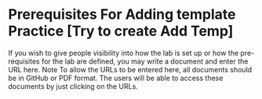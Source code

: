 # Prerequisites  For Adding template Practice [Try to create Add Temp]
 If you wish to give people visibility into how the lab is set up or how the pre-requisites for the lab are defined, you may write a document and enter the URL here.
Note To allow the URLs to be entered here, all documents should be in GitHub or PDF format. The users will be able to access these documents by just clicking on the URLs.
